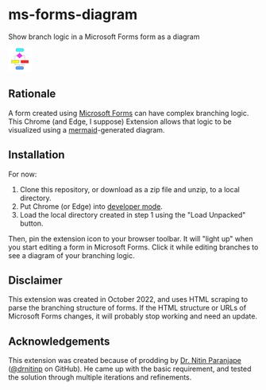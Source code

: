 # ms-forms-diagram

Show branch logic in a Microsoft Forms form as a diagram

![Forms Diagram Icon](images/icon48.png)

## Rationale

A form created using [Microsoft Forms](https://www.microsoft.com/en-gb/microsoft-365/online-surveys-polls-quizzes) can have complex branching logic. This Chrome (and Edge, I suppose) Extension allows that logic to be visualized using a [mermaid](https://mermaid-js.github.io/)-generated diagram.

## Installation

For now:

1. Clone this repository, or download as a zip file and unzip, to a local directory.
2. Put Chrome (or Edge) into [developer mode](https://developer.chrome.com/docs/extensions/mv3/faq/#faq-dev-01).
3. Load the local directory created in step 1 using the "Load Unpacked" button.

Then, pin the extension icon to your browser toolbar. It will "light up" when you start editing a form in Microsoft Forms. Click it while editing branches to see a diagram of your branching logic.

## Disclaimer

This extension was created in October 2022, and uses HTML scraping to parse the branching structure of forms. If the HTML structure or URLs of Microsoft Forms changes, it will probably stop working and need an update.

## Acknowledgements

This extension was created because of prodding by [Dr. Nitin Paranjape](https://efficiency365.com/) ([@drnitinp](https://github.com/drnitinp) on GitHub). He came up with the basic requirement, and tested the solution through multiple iterations and refinements.
